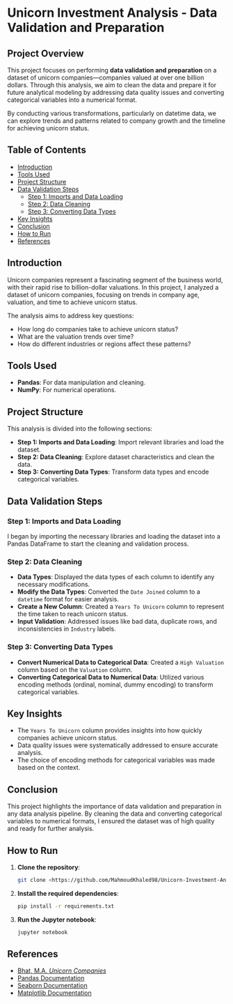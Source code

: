 # Unicorn Investment Analysis - Data Validation and Preparation

## Project Overview

This project focuses on performing **data validation and preparation** on a dataset of unicorn companies—companies valued at over one billion dollars. Through this analysis, we aim to clean the data and prepare it for future analytical modeling by addressing data quality issues and converting categorical variables into a numerical format.

By conducting various transformations, particularly on datetime data, we can explore trends and patterns related to company growth and the timeline for achieving unicorn status.

## Table of Contents

- [Introduction](#introduction)
- [Tools Used](#tools-used)
- [Project Structure](#project-structure)
- [Data Validation Steps](#data-validation-steps)
  - [Step 1: Imports and Data Loading](#step-1-imports-and-data-loading)
  - [Step 2: Data Cleaning](#step-2-data-cleaning)
  - [Step 3: Converting Data Types](#step-3-converting-data-types)
- [Key Insights](#key-insights)
- [Conclusion](#conclusion)
- [How to Run](#how-to-run)
- [References](#references)

## Introduction

Unicorn companies represent a fascinating segment of the business world, with their rapid rise to billion-dollar valuations. In this project, I analyzed a dataset of unicorn companies, focusing on trends in company age, valuation, and time to achieve unicorn status.

The analysis aims to address key questions:

- How long do companies take to achieve unicorn status?
- What are the valuation trends over time?
- How do different industries or regions affect these patterns?

## Tools Used

- **Pandas**: For data manipulation and cleaning.
- **NumPy**: For numerical operations.

## Project Structure

This analysis is divided into the following sections:

- **Step 1: Imports and Data Loading**: Import relevant libraries and load the dataset.
- **Step 2: Data Cleaning**: Explore dataset characteristics and clean the data.
- **Step 3: Converting Data Types**: Transform data types and encode categorical variables.

## Data Validation Steps

### Step 1: Imports and Data Loading

I began by importing the necessary libraries and loading the dataset into a Pandas DataFrame to start the cleaning and validation process.

### Step 2: Data Cleaning

- **Data Types**: Displayed the data types of each column to identify any necessary modifications.
- **Modify the Data Types**: Converted the `Date Joined` column to a `datetime` format for easier analysis.
- **Create a New Column**: Created a `Years To Unicorn` column to represent the time taken to reach unicorn status.
- **Input Validation**: Addressed issues like bad data, duplicate rows, and inconsistencies in `Industry` labels.

### Step 3: Converting Data Types

- **Convert Numerical Data to Categorical Data**: Created a `High Valuation` column based on the `Valuation` column.
- **Converting Categorical Data to Numerical Data**: Utilized various encoding methods (ordinal, nominal, dummy encoding) to transform categorical variables.

## Key Insights

- The `Years To Unicorn` column provides insights into how quickly companies achieve unicorn status.
- Data quality issues were systematically addressed to ensure accurate analysis.
- The choice of encoding methods for categorical variables was made based on the context.

## Conclusion

This project highlights the importance of data validation and preparation in any data analysis pipeline. By cleaning the data and converting categorical variables to numerical formats, I ensured the dataset was of high quality and ready for further analysis.

## How to Run

1. **Clone the repository**:

    ```bash
    git clone <https://github.com/MahmoudKhaled98/Unicorn-Investment-Analysis-Data-Validation-and-Preparation.git>
    ```

2. **Install the required dependencies**:

    ```bash
    pip install -r requirements.txt
    ```

3. **Run the Jupyter notebook**:

    ```bash
    jupyter notebook
    ```

## References

- [Bhat, M.A. *Unicorn Companies*](https://www.kaggle.com/datasets/mysarahmadbhat/unicorn-companies)
- [Pandas Documentation](https://pandas.pydata.org/)
- [Seaborn Documentation](https://seaborn.pydata.org/)
- [Matplotlib Documentation](https://matplotlib.org/)
